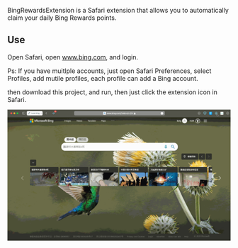 BingRewardsExtension is a Safari extension that allows you to automatically claim your daily Bing Rewards points.

## Use

Open Safari, open www.bing.com, and login. 

Ps: If you have muitlple accounts, just open Safari Preferences, select Profiles, add mutile profiles, each profile can add a Bing account.

then download this project, and run, then just click the extension icon in Safari.

![Demo](https://raw.githubusercontent.com/mokong/BlogImages/main/BingRewards.gif)